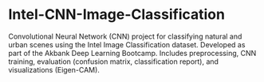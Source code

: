 # Intel-CNN-Image-Classification
Convolutional Neural Network (CNN) project for classifying natural and urban scenes using the Intel Image Classification dataset. Developed as part of the Akbank Deep Learning Bootcamp. Includes preprocessing, CNN training, evaluation (confusion matrix, classification report), and visualizations (Eigen-CAM).
